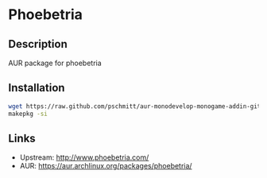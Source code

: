 # Phoebetria

## Description

AUR package for phoebetria

## Installation

```bash
wget https://raw.github.com/pschmitt/aur-monodevelop-monogame-addin-git/master/{PKGBUILD,phoebetria.install}
makepkg -si
```

## Links
* Upstream: http://www.phoebetria.com/
* AUR: https://aur.archlinux.org/packages/phoebetria/
